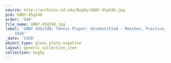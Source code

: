 ```yaml
---
source: http://archives.nd.edu/Bagby/GBBY-45g540.jpg
pid: GBBY-45g540
order: '540'
file_name: GBBY-45g540.jpg
label: 'GBBY 45G/540: Tennis Player: Unidentified - Matches, Practice, and Posed Action
  - 1928'
_date: '1928'
object_type: glass plate negative
layout: generic_collection_item
collection: bagby
---
```

